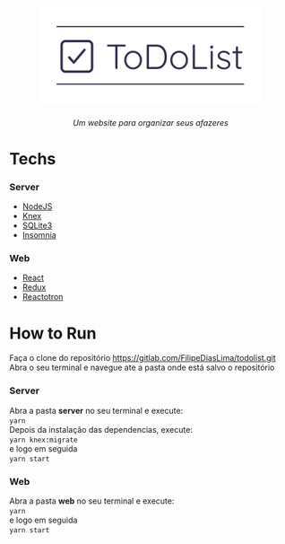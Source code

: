 <div align="center">
<img src="./images/title.png" width="400">
<h6>Um website para organizar seus afazeres</h6>
</div>

# Techs
### Server
* [NodeJS](https://nodejs.org/en/)
* [Knex](http://knexjs.org/)
* [SQLite3](https://www.sqlite.org/index.html)
* [Insomnia](https://insomnia.rest/)
### Web
* [React](https://reactjs.org/)
* [Redux](https://redux.js.org/)
* [Reactotron](https://github.com/infinitered/reactotron)

# How to Run


Faça o clone do repositório https://gitlab.com/FilipeDiasLima/todolist.git<br/>
Abra o seu terminal e navegue ate a pasta onde está salvo o repositório


### Server

Abra a pasta **server** no seu terminal e execute: <br/>
`yarn`
<br/>
Depois da instalação das dependencias, execute: <br/>
`yarn knex:migrate`
<br/> e logo em seguida <br/>
`yarn start`

### Web

Abra a pasta **web** no seu terminal e execute: <br/>
`yarn`
<br/> e logo em seguida <br/>
`yarn start`

